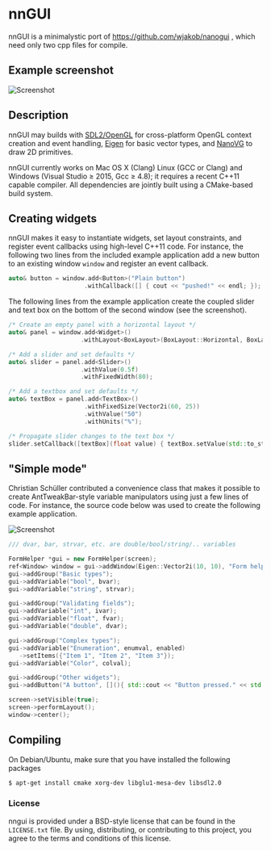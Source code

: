 # nnGUI

nnGUI is a minimalystic port of https://github.com/wjakob/nanogui , which
need only two cpp files for compile.

## Example screenshot
![Screenshot](http://i.imgur.com/fe9nJBm.png "Screenshot")

## Description
nnGUI may builds with [SDL2/OpenGL](http://www.libsdl.org/) for cross-platform OpenGL context
creation and event handling, [Eigen](http://eigen.tuxfamily.org/index.php?title=Main_Page) for
basic vector types, and [NanoVG](https://github.com/memononen/NanoVG) to draw
2D primitives.

nnGUI currently works on Mac OS X (Clang) Linux (GCC or Clang) and Windows
(Visual Studio ≥ 2015, Gcc ≥ 4.8); it requires a recent C++11 capable compiler. All
dependencies are jointly built using a CMake-based build system.

## Creating widgets
nnGUI makes it easy to instantiate widgets, set layout constraints, and
register event callbacks using high-level C++11 code. For instance, the
following two lines from the included example application add a new button to
an existing window `window` and register an event callback.
```C++
auto& button = window.add<Button>("Plain button")
                     .withCallback([] { cout << "pushed!" << endl; });
```

The following lines from the example application create the coupled
slider and text box on the bottom of the second window (see the screenshot).
```C++
/* Create an empty panel with a horizontal layout */
auto& panel = window.add<Widget>()
                    .withLayout<BoxLayout>(BoxLayout::Horizontal, BoxLayout::Middle, 0, 20);

/* Add a slider and set defaults */
auto& slider = panel.add<Slider>()
                    .withValue(0.5f)
                    .withFixedWidth(80);

/* Add a textbox and set defaults */
auto& textBox = panel.add<TextBox>()
                     .withFixedSize(Vector2i(60, 25))
                     .withValue("50")
                     .withUnits("%");

/* Propagate slider changes to the text box */
slider.setCallback([textBox](float value) { textBox.setValue(std::to_string((int) (value * 100))); });
```

## "Simple mode"

Christian Schüller contributed a convenience class that makes it possible to
create AntTweakBar-style variable manipulators using just a few lines of code.
For instance, the source code below was used to create the following example
application.

![Screenshot](https://github.com/wjakob/nanogui/raw/master/resources/screenshot2.png "Screenshot")


```C++
/// dvar, bar, strvar, etc. are double/bool/string/.. variables

FormHelper *gui = new FormHelper(screen);
ref<Window> window = gui->addWindow(Eigen::Vector2i(10, 10), "Form helper example");
gui->addGroup("Basic types");
gui->addVariable("bool", bvar);
gui->addVariable("string", strvar);

gui->addGroup("Validating fields");
gui->addVariable("int", ivar);
gui->addVariable("float", fvar);
gui->addVariable("double", dvar);

gui->addGroup("Complex types");
gui->addVariable("Enumeration", enumval, enabled)
   ->setItems({"Item 1", "Item 2", "Item 3"});
gui->addVariable("Color", colval);

gui->addGroup("Other widgets");
gui->addButton("A button", [](){ std::cout << "Button pressed." << std::endl; });

screen->setVisible(true);
screen->performLayout();
window->center();
```

## Compiling
On Debian/Ubuntu, make sure that you have installed the following packages
```bash
$ apt-get install cmake xorg-dev libglu1-mesa-dev libsdl2.0
```
### License

nngui is provided under a BSD-style license that can be found in the
``LICENSE.txt`` file. By using, distributing, or contributing to this project,
you agree to the terms and conditions of this license.
